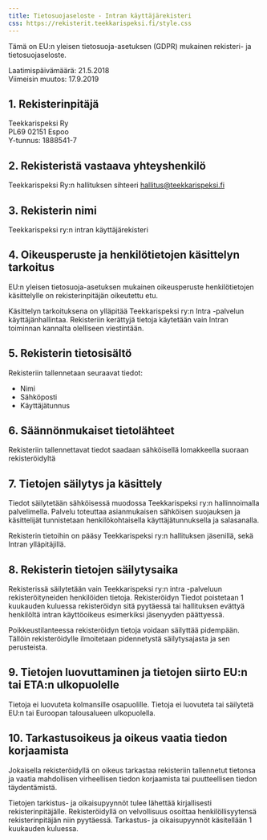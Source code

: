 ```yaml
---
title: Tietosuojaseloste - Intran käyttäjärekisteri
css: https://rekisterit.teekkarispeksi.fi/style.css
---
```


Tämä on EU:n yleisen tietosuoja-asetuksen (GDPR) mukainen rekisteri- ja tietosuojaseloste.

Laatimispäivämäärä: 21.5.2018  
Viimeisin muutos: 17.9.2019

## 1. Rekisterinpitäjä

Teekkarispeksi Ry  
PL69 02151 Espoo  
Y-tunnus: 1888541-7  

## 2. Rekisteristä vastaava yhteyshenkilö

Teekkarispeksi Ry:n hallituksen sihteeri
[hallitus@teekkarispeksi.fi](mailto:hallitus@teekkarispeksi.fi)

## 3. Rekisterin nimi

Teekkarispeksi ry:n intran käyttäjärekisteri

## 4. Oikeusperuste ja henkilötietojen käsittelyn tarkoitus

EU:n yleisen tietosuoja-asetuksen mukainen oikeusperuste henkilötietojen käsittelylle on rekisterinpitäjän oikeutettu etu.

Käsittelyn tarkoituksena on ylläpitää Teekkarispeksi ry:n Intra -palvelun käyttäjänhallintaa. Rekisteriin kerättyjä tietoja käytetään vain Intran toiminnan kannalta olelliseen viestintään.

## 5. Rekisterin tietosisältö

Rekisteriin tallennetaan seuraavat tiedot:

  * Nimi
  * Sähköposti
  * Käyttäjätunnus

## 6. Säännönmukaiset tietolähteet

Rekisteriin tallennettavat tiedot saadaan sähköisellä lomakkeella suoraan rekisteröidyltä

## 7. Tietojen säilytys ja käsittely

Tiedot säilytetään sähköisessä muodossa Teekkarispeksi ry:n hallinnoimalla palvelimella. Palvelu toteuttaa asianmukaisen sähköisen suojauksen ja käsittelijät tunnistetaan henkilökohtaisella käyttäjätunnuksella ja salasanalla.

Rekisterin tietoihin on pääsy Teekkarispeksi ry:n hallituksen jäsenillä, sekä Intran ylläpitäjillä.

## 8. Rekisterin tietojen säilytysaika

Rekisterissä säilytetään vain Teekkarispeksi ry:n intra -palveluun rekisteröityneiden henkilöiden tietoja. Rekisteröidyn Tiedot poistetaan 1 kuukauden kuluessa rekisteröidyn sitä pyytäessä tai hallituksen evättyä henkilöltä intran käyttöoikeus esimerkiksi jäsenyyden päättyessä.

Poikkeustilanteessa rekisteröidyn tietoja voidaan säilyttää pidempään. Tällöin rekisteröidylle ilmoitetaan pidennetystä säilytysajasta ja sen perusteista.

## 9. Tietojen luovuttaminen ja tietojen siirto EU:n tai ETA:n ulkopuolelle

Tietoja ei luovuteta kolmansille osapuolille. Tietoja ei luovuteta tai säilytetä EU:n tai Euroopan talousalueen ulkopuolella.

## 10. Tarkastusoikeus ja oikeus vaatia tiedon korjaamista

Jokaisella rekisteröidyllä on oikeus tarkastaa rekisteriin tallennetut tietonsa ja vaatia mahdollisen virheellisen tiedon korjaamista tai puutteellisen tiedon täydentämistä. 

Tietojen tarkistus- ja oikaisupyynnöt tulee lähettää kirjallisesti rekisterinpitäjälle. Rekisteröidyllä on velvollisuus osoittaa henkilöllisyytensä rekisterinpitäjän niin pyytäessä. Tarkastus- ja oikaisupyynnöt käsitellään 1 kuukauden kuluessa.

